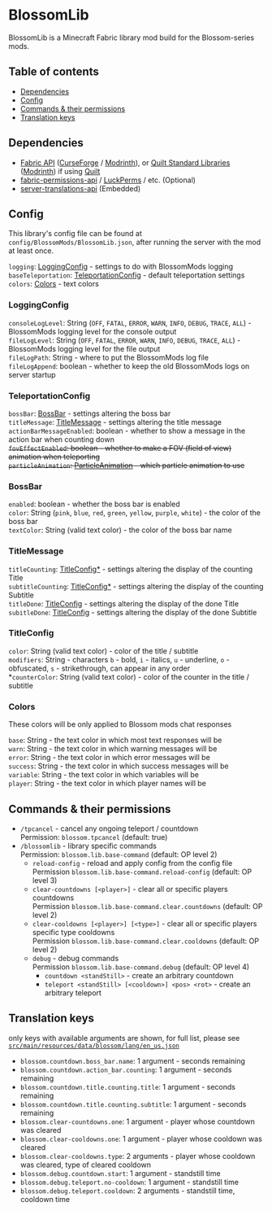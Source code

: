 # BlossomLib

BlossomLib is a Minecraft Fabric library mod build for the Blossom-series mods.

## Table of contents

- [Dependencies](#dependencies)
- [Config](#config)
- [Commands & their permissions](#commands--their-permissions)
- [Translation keys](#translation-keys)

## Dependencies

* [Fabric API](https://github.com/FabricMC/fabric/tree/1.18.2)
  ([CurseForge](https://www.curseforge.com/minecraft/mc-mods/fabric-api)
  / [Modrinth](https://modrinth.com/mod/fabric-api)),
  or [Quilt Standard Libraries](https://github.com/QuiltMC/quilt-standard-libraries) ([Modrinth](https://modrinth.com/mod/qsl))
  if using [Quilt](https://quiltmc.org/)
* [fabric-permissions-api](https://github.com/lucko/fabric-permissions-api) / [LuckPerms](https://luckperms.net/) /
  etc. (Optional)
* [server-translations-api](https://github.com/arthurbambou/Server-Translations) (Embedded)

## Config

This library's config file can be found at `config/BlossomMods/BlossomLib.json`, after running the server with
the mod at least once.

`logging`: [LoggingConfig](#loggingconfig) - settings to do with BlossomMods logging  
`baseTeleportation`: [TeleportationConfig](#teleportationconfig) - default teleportation settings  
`colors`: [Colors](#colors) - text colors  

### LoggingConfig

`consoleLogLevel`: String (`OFF`, `FATAL`, `ERROR`, `WARN`, `INFO`, `DEBUG`, `TRACE`, `ALL`) - BlossomMods logging level
for the console output  
`fileLogLevel`: String (`OFF`, `FATAL`, `ERROR`, `WARN`, `INFO`, `DEBUG`, `TRACE`, `ALL`) - BlossomMods logging level
for the file output  
`fileLogPath`: String - where to put the BlossomMods log file  
`fileLogAppend`: boolean - whether to keep the old BlossomMods logs on server startup

### TeleportationConfig

`bossBar`: [BossBar](#bossbar) - settings altering the boss bar  
`titleMessage`: [TitleMessage](#titlemessage) - settings altering the title message  
`actionBarMessageEnabled`: boolean - whether to show a message in the action bar when counting down  
~~`fovEffectEnabled`: boolean - whether to make a FOV (field of view) animation when teleporting~~  
~~`particleAnimation`: [ParticleAnimation]() - which particle animation to use~~

### BossBar

`enabled`: boolean - whether the boss bar is enabled  
`color`: String (`pink`, `blue`, `red`, `green`, `yellow`, `purple`, `white`) - the color of the boss bar    
`textColor`: String (valid text color) - the color of the boss bar name

### TitleMessage

`titleCounting`: [TitleConfig*](#titleconfig) - settings altering the display of the counting Title  
`subtitleCounting`: [TitleConfig*](#titleconfig) - settings altering the display of the counting Subtitle  
`titleDone`: [TitleConfig](#titleconfig) - settings altering the display of the done Title  
`subitleDone`: [TitleConfig](#titleconfig) - settings altering the display of the done Subtitle

### TitleConfig

`color`: String (valid text color) - color of the title / subtitle  
`modifiers`: String - characters `b` - bold, `i` - italics, `u` - underline, `o` - obfuscated, `s` - strikethrough, can
appear in any order  
*`counterColor`: String (valid text color) - color of the counter in the title / subtitle

### Colors

These colors will be only applied to Blossom mods chat responses

`base`: String - the text color in which most text responses will be  
`warn`: String - the text color in which warning messages will be  
`error`: String - the text color in which error messages will be  
`success`: String - the text color in which success messages will be  
`variable`: String - the text color in which variables will be  
`player`: String - the text color in which player names will be

## Commands & their permissions

- `/tpcancel` - cancel any ongoing teleport / countdown  
  Permission: `blossom.tpcancel` (default: true)
- `/blossomlib` - library specific commands  
  Permission: `blossom.lib.base-command` (default: OP level 2)
  - `reload-config` - reload and apply config from the config file  
    Permission `blossom.lib.base-command.reload-config` (default: OP level 3)
  - `clear-countdowns [<player>]` - clear all or specific players countdowns  
    Permission `blossom.lib.base-command.clear.countdowns` (default: OP level 2)
  - `clear-cooldowns [<player>] [<type>]` - clear all or specific players specific type cooldowns  
    Permission `blossom.lib.base-command.clear.cooldowns` (default: OP level 2)
  - `debug` - debug commands  
    Permission `blossom.lib.base-command.debug` (default: OP level 4)
    - `countdown <standStill>` - create an arbitrary countdown
    - `teleport <standStill> [<cooldown>] <pos> <rot>` - create an arbitrary teleport

## Translation keys

only keys with available arguments are shown, for full list, please see
[`src/main/resources/data/blossom/lang/en_us.json`](https://github.com/BlossomMods/BlossomLib/blob/main/src/main/resources/data/blossom/lang/en_us.json)

- `blossom.countdown.boss_bar.name`: 1 argument - seconds remaining
- `blossom.countdown.action_bar.counting`: 1 argument - seconds remaining
- `blossom.countdown.title.counting.title`: 1 argument - seconds remaining
- `blossom.countdown.title.counting.subtitle`: 1 argument - seconds remaining
- `blossom.clear-countdowns.one`: 1 argument - player whose countdown was cleared
- `blossom.clear-cooldowns.one`: 1 argument - player whose cooldown was cleared
- `blossom.clear-cooldowns.type`: 2 arguments - player whose cooldown was cleared, type of cleared cooldown
- `blossom.debug.countdown.start`: 1 argument - standstill time
- `blossom.debug.teleport.no-cooldown`: 1 argument - standstill time
- `blossom.debug.teleport.cooldown`: 2 arguments - standstill time, cooldown time
